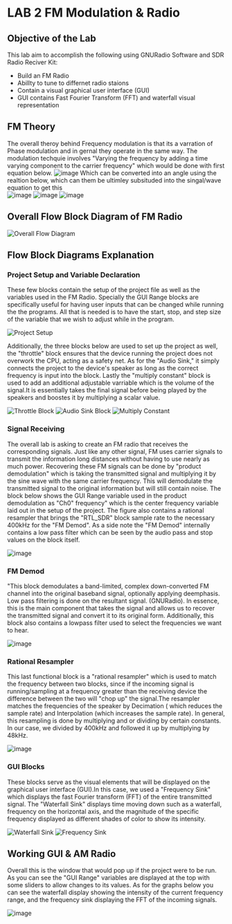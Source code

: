 # LAB 2 FM Modulation & Radio

## Objective of the Lab 
This lab aim to accomplish the following using GNURadio Software and SDR Radio Reciver Kit: 

+ Build an FM Radio 
+ Abillty to tune to differnet radio staions
+ Contain a visual graphical user interface (GUI)
+ GUI contains Fast Fourier Transform (FFT) and waterfall visual representation

## FM Theory 
The overall theroy behind Frequency modulation is that its a varration of Phase modulation and in gernal they operate in the same way. The modulation techquie involves "Varying the frequency by adding a time varying component to the carrier frequency" which would be done with first equation below.
![image](https://github.com/DANYSR8/ENEE_3141_DigiComm/assets/117769464/770e9bab-edbf-4cd6-a604-6cc1bc127c0c)
Which can be converted into an angle using the realtion below, which can them be ultimley subsituded into the singal/wave equation to get this  
![image](https://github.com/DANYSR8/ENEE_3141_DigiComm/assets/117769464/a999b860-6278-4afa-a3a8-82e6e62f6f31)
![image](https://github.com/DANYSR8/ENEE_3141_DigiComm/assets/117769464/d19b74c1-5cba-4b0a-ba1f-a697ed3c6119)
![image](https://github.com/DANYSR8/ENEE_3141_DigiComm/assets/117769464/062194e0-6813-47b0-adf2-56091ab05aaa)




## Overall Flow Block Diagram of FM Radio 

![Overall Flow Diagram](https://github.com/DANYSR8/ENEE_3141_DigiComm/assets/117769464/aea1a788-a73d-4ef6-885f-dedbe7b0d299)



## Flow Block Diagrams Explanation 
### Project Setup and Variable Declaration 
These few blocks contain the setup of the project file as well as the variables used in the FM Radio. Specially the GUI Range blocks are
specifically useful for having user inputs that can be changed while running the the programs. All that is needed is to have the start, stop, and step size of the variable that we wish to adjust while in the program.

![Project Setup](https://github.com/DANYSR8/ENEE_3141_DigiComm/assets/117769464/ef856da1-ba6c-4340-a4e0-4407a896b8d1)


Additionally, the three blocks below are used to set up the project as well, the "throttle" block ensures that the device running the project does not overwork the CPU, acting as a safety net. As for the "Audio Sink," it simply connects the project to the device's speaker as long as the correct frequency is input into the block. Lastly the "multiply constant" block is used to add an additional adjustable varriable which is the volume of the signal.It is essentially takes the final signal before being played by the speakers and boostes it by multiplying a scalar value.   

![Throttle Block](https://github.com/DANYSR8/ENEE_3141_DigiComm/assets/117769464/9edba9b0-a13d-4500-ad57-c6e7c01fa28b)
![Audio Sink Block](https://github.com/DANYSR8/ENEE_3141_DigiComm/assets/117769464/169d9c64-f594-45ea-a7b8-f69b61c7c336)
![Multiply Constant](https://github.com/DANYSR8/ENEE_3141_DigiComm/assets/117769464/186ca5b1-4f06-45e9-9ec0-ecb3610b7efa)




### Signal Receiving 
The overall lab is asking to create an FM radio that receives the corresponding signals. Just like any other signal, FM uses carrier signals to transmit the information long distances without having to use nearly as much power. Recovering these FM signals can be done by "product demodulation" which is taking the transmitted signal and multiplying it by the sine wave with the same carrier frequency. This will demodulate the transmitted signal to the original information but will still contain noise. The block below shows the GUI Range variable used in the product demodulation as "Ch0" frequency" which is the center frequency variable laid out in the setup of the project. The figure also contains a rational resampler that brings the "RTL_SDR" block sample rate to the necessary 400kHz for the "FM Demod". As a side note the "FM Demod" internally contains a low pass filter which can be seen by the audio pass and stop values on the block itself.   

![image](https://github.com/DANYSR8/ENEE_3141_DigiComm/assets/117769464/5ba20824-fc71-42c1-b070-c5f84ffbf748)

### FM Demod
"This block demodulates a band-limited, complex down-converted FM channel into the original baseband signal, optionally applying deemphasis. Low pass filtering is done on the resultant signal. (GNURadio). In essence, this is the main component that takes the signal and allows us to recover the transmitted signal and convert it to its original form. Additionally, this block also contains a lowpass filter used to select the frequencies we want to hear.  

![image](https://github.com/DANYSR8/ENEE_3141_DigiComm/assets/117769464/99021832-41f4-4435-acbf-13bd46afc58f)


### Rational Resampler 
This last functional block is a "rational resampler" which is used to match the frequency between two blocks, since if the incoming signal is running/sampling at a frequency greater than the receiving device the difference between the two will "chop up" the signal.The resampler matches the frequencies of the speaker by Decimation ( which reduces the sample rate) and Interpolation (which increases the sample rate). In general, this resampling is done by multiplying and or dividing by certain constants. In our case, we divided by 400kHz and followed it up by multiplying by 48kHz.

![image](https://github.com/DANYSR8/ENEE_3141_DigiComm/assets/117769464/ff4c158b-f42c-4115-8e37-5d66f39f3cba)



### GUI Blocks 
These blocks serve as the visual elements that will be displayed on the graphical user interface (GUI).In this case, we used a "Frequency Sink" which displays the fast Fourier transform (FFT) of the entire transmitted signal. The "Waterfall Sink" displays time moving down such as a waterfall, frequency on the horizontal axis, and the magnitude of the specific frequency displayed as different shades of color to show its intensity.

![Waterfall Sink](https://github.com/DANYSR8/ENEE_3141_DigiComm/assets/117769464/443a98d8-41cd-42c7-8fd3-0fb1093e2ce0)
![Frequency Sink](https://github.com/DANYSR8/ENEE_3141_DigiComm/assets/117769464/36902073-1f68-4fc4-b85a-dd15d9ae755f)


## Working GUI & AM Radio 
Overall this is the window that would pop up if the project were to be run. As you can see the "GUI Range" variables are displayed at the top with some sliders to allow changes to its values. As for the graphs below you can see the waterfall display showing the intensity of the current frequency range, and the frequency sink displaying the FFT of the incoming signals.    

![image](https://github.com/DANYSR8/ENEE_3141_DigiComm/assets/117769464/ac6e1b5d-71ec-4cf5-a4fa-30a28f6af287)

